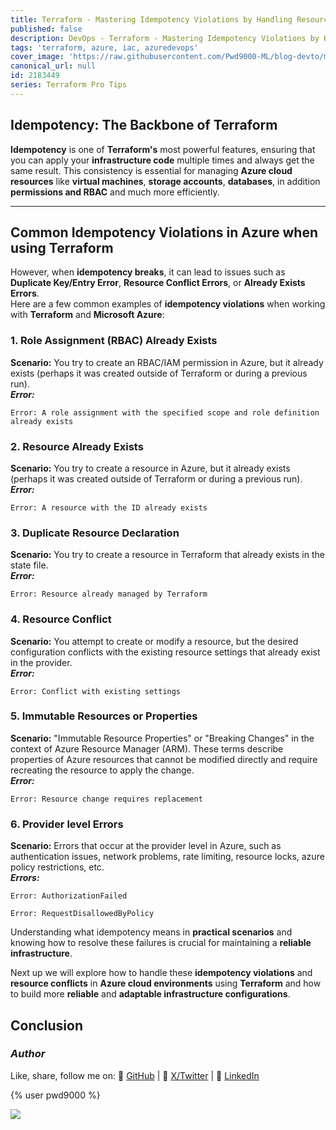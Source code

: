 ```yaml
---
title: Terraform - Mastering Idempotency Violations by Handling Resource Conflicts and Failures in Azure
published: false
description: DevOps - Terraform - Mastering Idempotency Violations by Handling Resource Conflicts and Failures in Azure
tags: 'terraform, azure, iac, azuredevops'
cover_image: 'https://raw.githubusercontent.com/Pwd9000-ML/blog-devto/main/posts/2025/DevOps-Terraform-Idempotency/assets/main-tf-tips.png'
canonical_url: null
id: 2183449
series: Terraform Pro Tips
---
```


## Idempotency: The Backbone of Terraform

**Idempotency** is one of **Terraform's** most powerful features, ensuring that you can apply your **infrastructure code** multiple times and always get the same result. This consistency is essential for managing **Azure cloud resources** like **virtual machines**, **storage accounts**, **databases**, in addition **permissions and RBAC** and much more efficiently.  

---

## Common Idempotency Violations in Azure when using Terraform

However, when **idempotency breaks**, it can lead to issues such as **Duplicate Key/Entry Error**, **Resource Conflict Errors**, or **Already Exists Errors**.  
Here are a few common examples of **idempotency violations** when working with **Terraform** and **Microsoft Azure**:

### 1. Role Assignment (RBAC) Already Exists

**Scenario:** You try to create an RBAC/IAM permission in Azure, but it already exists (perhaps it was created outside of Terraform or during a previous run).  
***Error:***  

  ```hcl
  Error: A role assignment with the specified scope and role definition already exists
  ```

### 2. Resource Already Exists

**Scenario:** You try to create a resource in Azure, but it already exists (perhaps it was created outside of Terraform or during a previous run).  
***Error:***  

  ```hcl
  Error: A resource with the ID already exists
  ```

### 3. Duplicate Resource Declaration

**Scenario:** You try to create a resource in Terraform that already exists in the state file.  
***Error:***  

  ```hcl
  Error: Resource already managed by Terraform
  ```

### 4. Resource Conflict

**Scenario:** You attempt to create or modify a resource, but the desired configuration conflicts with the existing resource settings that already exist in the provider.  
***Error:***  

  ```hcl
  Error: Conflict with existing settings
  ```

### 5. Immutable Resources or Properties

**Scenario:** "Immutable Resource Properties" or "Breaking Changes" in the context of Azure Resource Manager (ARM). These terms describe properties of Azure resources that cannot be modified directly and require recreating the resource to apply the change.  
***Error:***  

  ```hcl
  Error: Resource change requires replacement
  ```

### 6. Provider level Errors

**Scenario:** Errors that occur at the provider level in Azure, such as authentication issues, network problems, rate limiting, resource locks, azure policy restrictions, etc.  
***Errors:***  

  ```hcl
  Error: AuthorizationFailed
  ```

  ```hcl
  Error: RequestDisallowedByPolicy
  ```

Understanding what idempotency means in **practical scenarios** and knowing how to resolve these failures is crucial for maintaining a **reliable infrastructure**.

Next up we will explore how to handle these **idempotency violations** and **resource conflicts** in **Azure cloud environments** using **Terraform** and how to build more **reliable** and **adaptable infrastructure configurations**.

## Conclusion

### _Author_

Like, share, follow me on: :octopus: [GitHub](https://github.com/Pwd9000-ML) | :penguin: [X/Twitter](https://x.com/pwd9000) | :space_invader: [LinkedIn](https://www.linkedin.com/in/marcel-l-61b0a96b/)

{% user pwd9000 %}

<a href="https://www.buymeacoffee.com/pwd9000"><img src="https://img.buymeacoffee.com/button-api/?text=Buy me a coffee&emoji=&slug=pwd9000&button_colour=FFDD00&font_colour=000000&font_family=Cookie&outline_colour=000000&coffee_colour=ffffff"></a>
